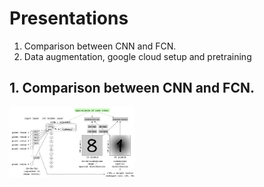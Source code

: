 # Presentations
1. Comparison between CNN and FCN.
2. Data augmentation, google cloud setup and pretraining

## 1. Comparison between CNN and FCN.
<img src="https://github.com/zhihanyang2022/presentations/blob/master/nn_impression_6.png" alt="drawing" width="200"/>
